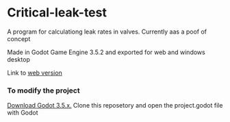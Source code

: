 # Critical-leak-test
A program for calculationg leak rates in valves. Currently aas a poof of concept 

Made in Godot Game Engine 3.5.2 and exported for web and windows desktop

Link to [web version](https://keroflux.github.io/leaktest/)

### To modify the project
[Download Godot 3.5.x.](https://godotengine.org/download/3.x/windows/) Clone this reposetory and open the project.godot file with Godot
